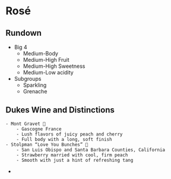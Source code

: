 # Rosé
## Rundown
- Big 4
	- Medium-Body
	- Medium-High Fruit
	- Medium-High Sweetness
	- Medium-Low acidity
- Subgroups
    - Sparkling
    - Grenache

## Dukes Wine and Distinctions
	- Mont Gravet 🍷
		- Gascogne France
		- Lush flavors of juicy peach and cherry
		- Full body with a long, soft finish
	- Stolpman “Love You Bunches” 🍷
		- San Luis Obispo and Santa Barbara Counties, California
		- Strawberry married with cool, firm peach
		- Smooth with just a hint of refreshing tang
- 